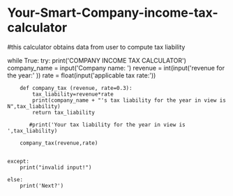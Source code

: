 # Your-Smart-Company-income-tax-calculator
#this calculator obtains data from user to compute tax liability

while True:
    try:
        print('COMPANY INCOME TAX CALCULATOR')
        company_name = input('Company name: ')
        revenue = int(input('revenue for the year:' ))
        rate = float(input('applicable tax rate:'))
    
        def company_tax (revenue, rate=0.3):
            tax_liability=revenue*rate
            print(company_name + "'s tax liability for the year in view is N",tax_liability)
            return tax_liability
   
           #print('Your tax liability for the year in view is ',tax_liability)
    
        company_tax(revenue,rate)
    
    
    except:
        print("invalid input!")
    
    else:
        print('Next?')
        
    
